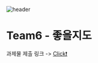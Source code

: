 
![header](https://user-images.githubusercontent.com/51395335/187075808-dcc7e92b-b1c8-47f9-95f5-aa8b0a64ee52.png)


# Team6 - 좋을지도

과제물 제출 링크 -> [Click❗️](https://sulfuric-alphabet-33a.notion.site/6-e23881c0a70d4e9fb3ecd047e78307ce)
